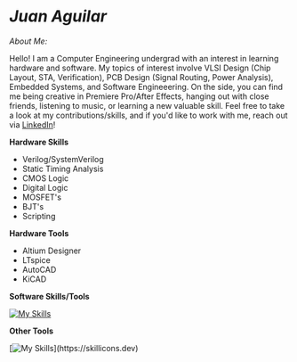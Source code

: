# *Juan Aguilar*

*About Me:*

Hello! I am a Computer Engineering undergrad with an interest in learning hardware and software. My topics of interest involve VLSI Design (Chip Layout, STA, Verification), PCB Design (Signal Routing, Power Analysis), Embedded Systems, and Software Engineeering. On the side, you can find me being creative in Premiere Pro/After Effects, hanging out with close friends, listening to music, or learning a new valuable skill. Feel free to take a look at my contributions/skills, and if you'd like to work with me, reach out via [LinkedIn](https://www.linkedin.com/in/aguilar7/)! 

**Hardware Skills**

* Verilog/SystemVerilog
* Static Timing Analysis
* CMOS Logic
* Digital Logic
* MOSFET's
* BJT's
* Scripting

**Hardware Tools**

* Altium Designer
* LTspice
* AutoCAD
* KiCAD

**Software Skills/Tools**

[![My Skills](https://skillicons.dev/icons?i=git,linux,c,cpp,py,html,css,js,matlab)](https://skillicons.dev)

**Other Tools**

[![My Skills](https://skillicons.dev/icons?i=ae,premiere,blender,)](https://skillicons.dev)
